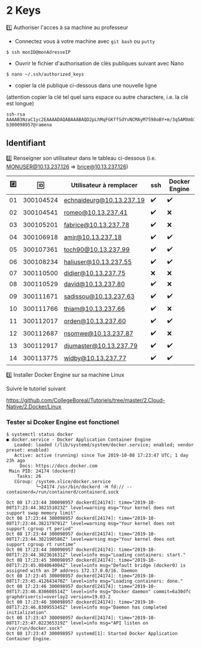 # 2 Keys

:one: Authoriser l'acces à sa machine au professeur

* Connectez vous à votre machine avec `git bash` ou `putty`

```
$ ssh monID@monAdresseIP
```

* Ouvrir le fichier d'authorisation de clés publiques suivant avec Nano 

```
$ nano ~/.ssh/authorized_keys
```

* copier la clé publique ci-dessous dans une nouvelle ligne 

(attention copier la clé tel quel sans espace ou autre charactere, i.e. la clé est longue)

```
ssh-rsa AAAAB3NzaC1yc2EAAAADAQABAAABAQD2pLhMqFGKffSdYvNCMAyM7598oBY+m/3q5AMXmb7IE6vq42+yGzqEUzZu9WrFckFD4Hq52rIU5DeOvi83DCF3uroXjNTEtCKdi+tY7cV18bHmsDsBHMqTnpuvroofgFWA0Pi++b2kGW2I5eyy1Qjv5rOp7y11Xe6XeZFEz7qQO1/xNiBMJEruG9Xldgooe4hkaOF39qnbqD4ui3LxYaTUTEulstw4wN70dSB8Zu9YQP7A7KU2zIEwJ1aw8whfO1CAM/AVvoDyqMtV8VXoaZSHOBgluMtinQfyyt473S2ZZeJlnmhK0F1gdOhO4SVZNRMj96m30ryYkYBFWvvLRP5N b300098957@ramena
```

## Identifiant

:two: Renseigner son utilisateur dans le tableau ci-dessous (i.e. MONUSER@10.13.237.126 => brice@10.13.237.126)

|:hash:| :id:      | Utilisateur à remplacer      | ssh              | Docker Engine    | 
|------|-----------|------------------------------|------------------|------------------|
| 01   | 300104524 | echnaideurg@10.13.237.19     |:heavy_check_mark:|:heavy_check_mark:|
| 02   | 300104541 | romeo@10.13.237.41           |:heavy_check_mark:|:x:               |
| 03   | 300105201 | fabrice@10.13.237.78         |:heavy_check_mark:|:x:               |
| 04   | 300106918 | amir@10.13.237.18            |:heavy_check_mark:|:heavy_check_mark:|
| 05   | 300107361 | toch90@10.13.237.99          |:heavy_check_mark:|:heavy_check_mark:|
| 06   | 300108234 | haliuser@10.13.237.55        |:heavy_check_mark:|:heavy_check_mark:|
| 07   | 300110500 | didier@10.13.237.75         |:x:               |:x:               |
| 08   | 300110529 | david@10.13.237.80           |:heavy_check_mark:|:x:               |
| 09   | 300111671 | sadissou@10.13.237.63        |:heavy_check_mark:|:heavy_check_mark:|
| 10   | 300111766 | thiam@10.13.237.66           |:heavy_check_mark:|:x:               |
| 11   | 300112017 | orden@10.13.237.60           |:heavy_check_mark:|:heavy_check_mark:|
| 12   | 300112687 | nsomwe@10.13.237.87          |:heavy_check_mark:|:x:               |
| 13   | 300112917 | djumaster@10.13.237.79       |:heavy_check_mark:|:heavy_check_mark:|
| 14   | 300113775 | widby@10.13.237.77           |:heavy_check_mark:|:heavy_check_mark:|

:three: Installer Docker Engine sur sa machine Linux

Suivre le tutoriel suivant

https://github.com/CollegeBoreal/Tutoriels/tree/master/2.Cloud-Native/2.Docker/Linux

### Tester si Dcoker Engine est fonctionel

```
$ systemctl status docker
● docker.service - Docker Application Container Engine
   Loaded: loaded (/lib/systemd/system/docker.service; enabled; vendor preset: enabled)
   Active: active (running) since Tue 2019-10-08 17:23:47 UTC; 1 day 23h ago
     Docs: https://docs.docker.com
 Main PID: 24174 (dockerd)
    Tasks: 26
   CGroup: /system.slice/docker.service
           └─24174 /usr/bin/dockerd -H fd:// --containerd=/run/containerd/containerd.sock

Oct 08 17:23:44 300098957 dockerd[24174]: time="2019-10-08T17:23:44.382151023Z" level=warning msg="Your kernel does not support swap memory limit"
Oct 08 17:23:44 300098957 dockerd[24174]: time="2019-10-08T17:23:44.382179791Z" level=warning msg="Your kernel does not support cgroup rt period"
Oct 08 17:23:44 300098957 dockerd[24174]: time="2019-10-08T17:23:44.382190586Z" level=warning msg="Your kernel does not support cgroup rt runtime"
Oct 08 17:23:44 300098957 dockerd[24174]: time="2019-10-08T17:23:44.382361631Z" level=info msg="Loading containers: start."
Oct 08 17:23:45 300098957 dockerd[24174]: time="2019-10-08T17:23:45.084064004Z" level=info msg="Default bridge (docker0) is assigned with an IP address 172.17.0.0/16. Daemon 
Oct 08 17:23:45 300098957 dockerd[24174]: time="2019-10-08T17:23:45.412643470Z" level=info msg="Loading containers: done."
Oct 08 17:23:46 300098957 dockerd[24174]: time="2019-10-08T17:23:46.830608514Z" level=info msg="Docker daemon" commit=6a30dfc graphdriver(s)=overlay2 version=19.03.2
Oct 08 17:23:46 300098957 dockerd[24174]: time="2019-10-08T17:23:46.830955345Z" level=info msg="Daemon has completed initialization"
Oct 08 17:23:47 300098957 dockerd[24174]: time="2019-10-08T17:23:47.022365319Z" level=info msg="API listen on /var/run/docker.sock"
Oct 08 17:23:47 300098957 systemd[1]: Started Docker Application Container Engine.
```


